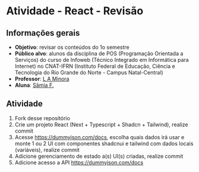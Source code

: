 # Atividade - React - Revisão

## Informações gerais
- **Objetivo**: revisar os conteúdos do 1o semestre
- **Público alvo**: alunos da disciplina de POS (Programação Orientada a Serviços) do curso de Infoweb (Técnico Integrado em Informática para Internet) no CNAT-IFRN (Instituto Federal de Educação, Ciência e Tecnologia do Rio Grande do Norte - Campus Natal-Central)
- **Professor**: [L A Minora](https://github.com/leonardo-minora/)
- **Aluna**: [Sâmia F.](https://github.com/sakilfe/)

## Atividade

1. Fork desse repositório
2. Crie um projeto React (Next + Typescript + Shadcn + Tailwind), realize commit
3. Acesse https://dummyjson.com/docs, escolha quais dados irá usar e monte 1 ou 2 UI com componentes shadcnui e tailwind com dados locais (variáveis), realize commit
4. Adicione gerenciamento de estado a(s) UI(s) criadas, realize commit
5. Adicione acesso a API https://dummyjson.com/docs
